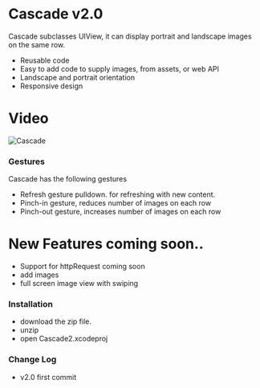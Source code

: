 # Cascade v2.0

Cascade subclasses UIView, it can display portrait and landscape images on the same row. 

  - Reusable code
  - Easy to add code to supply images, from assets, or web API
  - Landscape and portrait orientation
  - Responsive design

# Video

![Cascade](http://www.tonymonckton.co.uk/github/cascade.png)

### Gestures
Cascade has the following gestures
* Refresh gesture pulldown. for refreshing with new content.
* Pinch-in gesture, reduces number of images on each row
* Pinch-out gesture, increases number of images on each row


# New Features coming soon..

  - Support for httpRequest coming soon
  - add images 
  - full screen image view with swiping


### Installation

* download the zip file.
* unzip
* open Cascade2.xcodeproj

### Change Log
* v2.0 first commit
